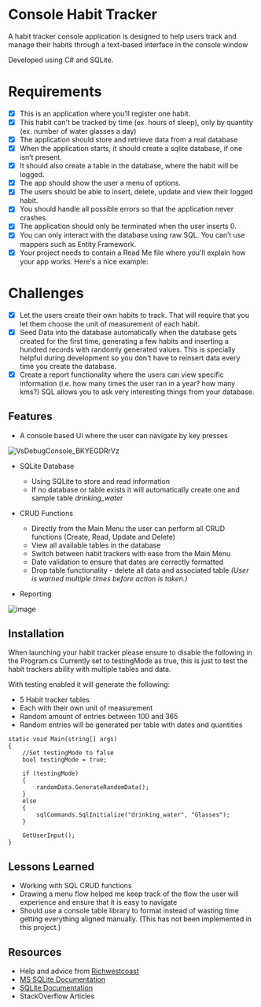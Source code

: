 ﻿# Console Habit Tracker
A habit tracker console application is designed to help users track and manage their habits through a text-based interface in the console window

Developed using C# and SQLite.

# Requirements
- [x] This is an application where you’ll register one habit.
- [x] This habit can't be tracked by time (ex. hours of sleep), only by quantity (ex. number of water glasses a day)
- [x] The application should store and retrieve data from a real database
- [x] When the application starts, it should create a sqlite database, if one isn’t present.
- [x] It should also create a table in the database, where the habit will be logged.
- [x] The app should show the user a menu of options.
- [x] The users should be able to insert, delete, update and view their logged habit.
- [x] You should handle all possible errors so that the application never crashes.
- [x] The application should only be terminated when the user inserts 0.
- [x] You can only interact with the database using raw SQL. You can’t use mappers such as Entity Framework.
- [x] Your project needs to contain a Read Me file where you'll explain how your app works. Here's a nice example:

# Challenges
- [x] Let the users create their own habits to track. That will require that you let them choose the unit of measurement of each habit.
- [x] Seed Data into the database automatically when the database gets created for the first time, generating a few habits and inserting a hundred records with randomly generated values. This is specially helpful during development so you don't have to reinsert data every time you create the database.
- [x] Create a report functionality where the users can view specific information (i.e. how many times the user ran in a year? how many kms?) SQL allows you to ask very interesting things from your database.

## Features
* A console based UI where the user can navigate by key presses

![VsDebugConsole_BKYEGDRrVz](https://github.com/GetTeched/CodeReviews.Console.HabitTracker/assets/1556111/4d344bd8-9617-4d59-a77e-3982d580510c)

* SQLite Database
     - Using SQLite to store and read information
     - If no database or table exists it will automatically create one and sample table _drinking_water_

* CRUD Functions
   - Directly from the Main Menu the user can perform all CRUD functions (Create, Read, Update and Delete)
   - View all available tables in the database
   - Switch between habit trackers with ease from the Main Menu
   - Date validation to ensure that dates are correctly formatted
   - Drop table functionality - delete all data and associated table *(User is warned multiple times before action is taken.)*

* Reporting

![image](https://github.com/GetTeched/CodeReviews.Console.HabitTracker/assets/1556111/a1820b6b-01d8-4b43-8c7c-0be2f7b736c0)

## Installation
When launching your habit tracker please ensure to disable the following in the Program.cs
Currently set to testingMode as true, this is just to test the habit trackers ability with multiple tables and data.

With testing enabled it will generate the following:
* 5 Habit tracker tables
* Each with their own unit of measurement
* Random amount of entries between 100 and 365
* Random entries will be generated per table with dates and quantities

```
static void Main(string[] args)
{
    //Set testingMode to false
    bool testingMode = true; 

    if (testingMode)
    {
        randomData.GenerateRandomData();
    }
    else
    {
        sqlCommands.SqlInitialize("drinking_water", "Glasses");
    }

    GetUserInput();
}
```

## Lessons Learned

- Working with SQL CRUD functions
- Drawing a menu flow helped me keep track of the flow the user will experience and ensure that it is easy to navigate
- Should use a console table library to format instead of wasting time getting everything aligned manually. (This has not been implemented in this project.)

## Resources
- Help and advice from [Richwestcoast](https://github.com/richwestcoast)
- [MS SQLite Documentation](https://learn.microsoft.com/en-us/dotnet/standard/data/sqlite/?tabs=netcore-cli)
- [SQLite Documentation](https://www.sqlite.org/docs.html)
- StackOverflow Articles